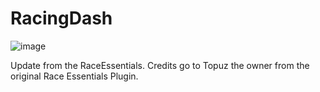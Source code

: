 # RacingDash

![image](https://user-images.githubusercontent.com/46423967/196728796-7daac85f-5a3a-4599-9049-9cff15448a81.png)

Update from the RaceEssentials. Credits go to Topuz the owner from the original Race Essentials Plugin.
